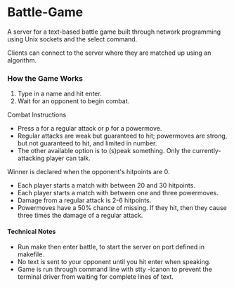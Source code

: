 # Battle-Game
A server for a text-based battle game built through network programming using Unix sockets and the select command. 

Clients can connect to the server where they are matched up using an algorithm.

### How the Game Works
1. Type in a name and hit enter.
2. Wait for an opponent to begin combat.

Combat Instructions
* Press a for a regular attack or p for a powermove. 
* Regular attacks are weak but guaranteed to hit; powermoves are strong, but not guaranteed to hit, and limited in number. 
* The other available option is to (s)peak something. Only the currently-attacking player can talk.


Winner is declared when the opponent's hitpoints are 0.

* Each player starts a match with between 20 and 30 hitpoints.
* Each player starts a match with between one and three powermoves.
* Damage from a regular attack is 2-6 hitpoints.
* Powermoves have a 50% chance of missing. If they hit, then they cause three times the damage of a regular attack.

#### Technical Notes
* Run make then enter battle, to start the server on port defined in makefile.
* No text is sent to your opponent until you hit enter when speaking. 
* Game is run through command line with stty -icanon to prevent the terminal driver from waiting for complete lines of text.
